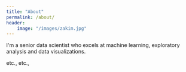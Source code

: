 ```yaml
---
title: "About"
permalink: /about/
header:
    image: "/images/zakim.jpg"
---
```


I'm a senior data scientist who excels at machine learning, exploratory analysis and data visualizations.

etc., etc.,
